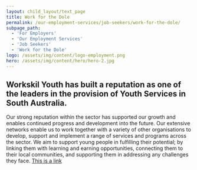 ```yaml
---
layout: child_layout/text_page
title: Work for the Dole
permalink: /our-employment-services/job-seekers/work-for-the-dole/
subpage_path:
  - 'For Employers'
  - 'Our Employment Services'
  - 'Job Seekers'
  - 'Work for the Dole'
logo: /assets/img/content/logo-employment.png
hero: /assets/img/content/hero/hero-2.jpg
---
```


## Workskil Youth has built a reputation as one of the leaders in the provision of Youth Services in South Australia.

Our strong reputation within the sector has supported our growth and enables continued progress and development into the future. Our extensive networks enable us to work together with a variety of other organisations to develop, support and implement a range of services and programs across the sector. We aim to support young people in fulfilling their potential; by linking them with learning and earning opportunities, connecting them to their local communities, and supporting them in addressing any challenges they face. [This is a link](/)